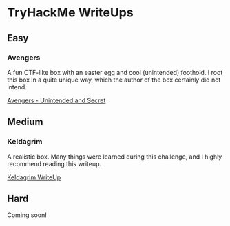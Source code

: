 # TryHackMe WriteUps

## Easy


### Avengers

A fun CTF-like box with an easter egg and cool (unintended) foothold. I root this box in a quite unique way, which the author of the box certainly did not intend.

<a href="https://0xd4y.github.io/WriteUps/TryHackMe/Avengers%20Writeup%20-%20Unintended%20and%20Secret%20.pdf">Avengers - Unintended and Secret</a>



## Medium


### Keldagrim

A realistic box. Many things were learned during this challenge, and I highly recommend reading this writeup.

<a href="https://0xd4y.github.io/WriteUps/TryHackMe/Keldagrim%20Writeup.pdf">Keldagrim WriteUp</a>

## Hard

Coming soon!

